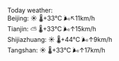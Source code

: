 Today weather:  
Beijing: ☀️   🌡️+33°C 🌬️↖11km/h  
Tianjin: ⛅️  🌡️+33°C 🌬️↑15km/h  
Shijiazhuang: ☀️   🌡️+44°C 🌬️↑9km/h  
Tangshan: ☀️   🌡️+33°C 🌬️↑17km/h  

